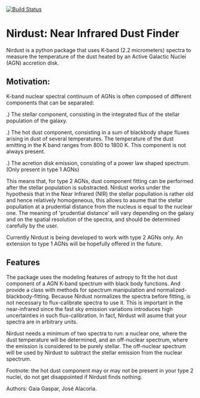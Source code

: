 [![Build Status](https://travis-ci.com/Gaiana/nirdust.svg?branch=main)](https://travis-ci.com/Gaiana/nirdust)

# Nirdust: Near Infrared Dust Finder

Nirdust is a python package that uses K-band (2.2 micrometers) spectra to 
measure the temperature of the dust heated by an Active Galactic Nuclei (AGN) 
accretion disk. 


## Motivation:

K-band nuclear spectral continuum of AGNs is often composed of different 
components that can be separated:

.) The stellar component, consisting in the integrated flux of the stellar
population of the galaxy.

.) The hot dust component, consisting in a sum of blackbody shape fluxes arising 
in dust of several temperatures. The temperature of the dust emitting in the K 
band ranges from 800 to 1800 K. This component is not always present.

.) The acretion disk emission, consisting of a power law shaped spectrum. (Only 
present in type 1 AGNs)

This means that, for type 2 AGNs, dust component fitting can be performed after 
the stellar population is substracted. Nirdust works under the hypothesis that
in the Near Infrared (NIR) the stellar popullation is rather old and hence 
relatively homogeneous, this allows to asume that the stellar popullation at a
prudential distance from the nucleus is equal to the nuclear one. The meaning 
of 'prudential distance' will vary depending on the galaxy and on the spatial
resolution of the spectra, and should be determined carefully by the user.


Currently Nirdust is being developed to work with type 2 AGNs only. An
extension to type 1 AGNs will be hopefully offered in the future.


## Features

The package uses the modeling features of astropy to fit the hot dust component 
of a AGN K-band spectrum with black body functions. And provide a class with
methods for spectrum manipulation and normalized-blackbody-fitting. Because 
Nirdust normalizes the spectra before fitting, is not necessary to 
flux-calibrate spectra to use it. This is important in the near-infrared since 
the fast sky emission variations introduces high uncertainties in such 
flux-calibration. In fact, Nirdust will asume that your spectra are in arbitrary
units.

Nirdust needs a minimum of two spectra to run: a nuclear one, where the dust 
temperature will be determined, and an off-nuclear spectrum, where the emission 
is considered to be purely stellar. The off-nuclear spectrum will be used by
Nirdust to subtract the stellar emission from the nuclear spectrum. 




Footnote: the hot dust component may or may not be present in your type 2 
nuclei, do not get disappointed if Nirdust finds nothing.

Authors: Gaia Gaspar, José Alacoria.



